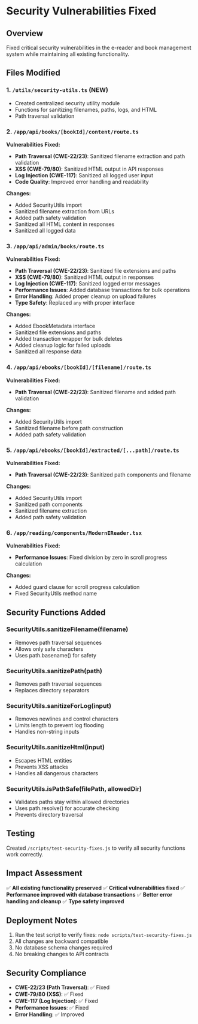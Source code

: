 # Security Vulnerabilities Fixed

## Overview
Fixed critical security vulnerabilities in the e-reader and book management system while maintaining all existing functionality.

## Files Modified

### 1. `/utils/security-utils.ts` (NEW)
- Created centralized security utility module
- Functions for sanitizing filenames, paths, logs, and HTML
- Path traversal validation

### 2. `/app/api/books/[bookId]/content/route.ts`
**Vulnerabilities Fixed:**
- **Path Traversal (CWE-22/23)**: Sanitized filename extraction and path validation
- **XSS (CWE-79/80)**: Sanitized HTML output in API responses
- **Log Injection (CWE-117)**: Sanitized all logged user input
- **Code Quality**: Improved error handling and readability

**Changes:**
- Added SecurityUtils import
- Sanitized filename extraction from URLs
- Added path safety validation
- Sanitized all HTML content in responses
- Sanitized all logged data

### 3. `/app/api/admin/books/route.ts`
**Vulnerabilities Fixed:**
- **Path Traversal (CWE-22/23)**: Sanitized file extensions and paths
- **XSS (CWE-79/80)**: Sanitized HTML output in responses
- **Log Injection (CWE-117)**: Sanitized logged error messages
- **Performance Issues**: Added database transactions for bulk operations
- **Error Handling**: Added proper cleanup on upload failures
- **Type Safety**: Replaced `any` with proper interface

**Changes:**
- Added EbookMetadata interface
- Sanitized file extensions and paths
- Added transaction wrapper for bulk deletes
- Added cleanup logic for failed uploads
- Sanitized all response data

### 4. `/app/api/ebooks/[bookId]/[filename]/route.ts`
**Vulnerabilities Fixed:**
- **Path Traversal (CWE-22/23)**: Sanitized filename and added path validation

**Changes:**
- Added SecurityUtils import
- Sanitized filename before path construction
- Added path safety validation

### 5. `/app/api/ebooks/[bookId]/extracted/[...path]/route.ts`
**Vulnerabilities Fixed:**
- **Path Traversal (CWE-22/23)**: Sanitized path components and filename

**Changes:**
- Added SecurityUtils import
- Sanitized path components
- Sanitized filename extraction
- Added path safety validation

### 6. `/app/reading/components/ModernEReader.tsx`
**Vulnerabilities Fixed:**
- **Performance Issues**: Fixed division by zero in scroll progress calculation

**Changes:**
- Added guard clause for scroll progress calculation
- Fixed SecurityUtils method name

## Security Functions Added

### SecurityUtils.sanitizeFilename(filename)
- Removes path traversal sequences
- Allows only safe characters
- Uses path.basename() for safety

### SecurityUtils.sanitizePath(path)
- Removes path traversal sequences
- Replaces directory separators

### SecurityUtils.sanitizeForLog(input)
- Removes newlines and control characters
- Limits length to prevent log flooding
- Handles non-string inputs

### SecurityUtils.sanitizeHtml(input)
- Escapes HTML entities
- Prevents XSS attacks
- Handles all dangerous characters

### SecurityUtils.isPathSafe(filePath, allowedDir)
- Validates paths stay within allowed directories
- Uses path.resolve() for accurate checking
- Prevents directory traversal

## Testing
Created `/scripts/test-security-fixes.js` to verify all security functions work correctly.

## Impact Assessment
✅ **All existing functionality preserved**
✅ **Critical vulnerabilities fixed**
✅ **Performance improved with database transactions**
✅ **Better error handling and cleanup**
✅ **Type safety improved**

## Deployment Notes
1. Run the test script to verify fixes: `node scripts/test-security-fixes.js`
2. All changes are backward compatible
3. No database schema changes required
4. No breaking changes to API contracts

## Security Compliance
- **CWE-22/23 (Path Traversal)**: ✅ Fixed
- **CWE-79/80 (XSS)**: ✅ Fixed  
- **CWE-117 (Log Injection)**: ✅ Fixed
- **Performance Issues**: ✅ Fixed
- **Error Handling**: ✅ Improved